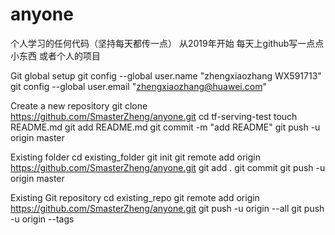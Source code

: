 # anyone
个人学习的任何代码（坚持每天都传一点）
从2019年开始  每天上github写一点点小东西  或者个人的项目



Git global setup
git config --global user.name "zhengxiaozhang WX591713"
git config --global user.email "zhengxiaozhang@huawei.com"

Create a new repository
git clone https://github.com/SmasterZheng/anyone.git
cd tf-serving-test
touch README.md
git add README.md
git commit -m "add README"
git push -u origin master

Existing folder
cd existing_folder
git init
git remote add origin https://github.com/SmasterZheng/anyone.git
git add .
git commit
git push -u origin master

Existing Git repository
cd existing_repo
git remote add origin https://github.com/SmasterZheng/anyone.git
git push -u origin --all
git push -u origin --tags
